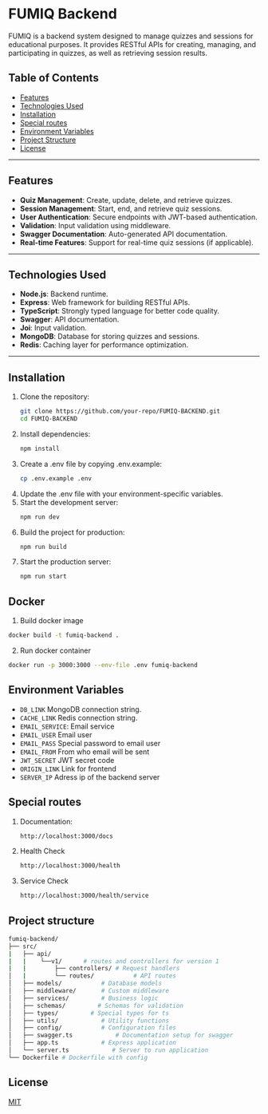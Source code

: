 # FUMIQ Backend

FUMIQ is a backend system designed to manage quizzes and sessions for educational purposes. It provides RESTful APIs for creating, managing, and participating in quizzes, as well as retrieving session results.

## Table of Contents

- [Features](#features)
- [Technologies Used](#technologies-used)
- [Installation](#installation)
- [Special routes](#special-routes)
- [Environment Variables](#environment-variables)
- [Project Structure](#project-structure)
- [License](#license)

---

## Features

- **Quiz Management**: Create, update, delete, and retrieve quizzes.
- **Session Management**: Start, end, and retrieve quiz sessions.
- **User Authentication**: Secure endpoints with JWT-based authentication.
- **Validation**: Input validation using middleware.
- **Swagger Documentation**: Auto-generated API documentation.
- **Real-time Features**: Support for real-time quiz sessions (if applicable).

---

## Technologies Used

- **Node.js**: Backend runtime.
- **Express**: Web framework for building RESTful APIs.
- **TypeScript**: Strongly typed language for better code quality.
- **Swagger**: API documentation.
- **Joi**: Input validation.
- **MongoDB**: Database for storing quizzes and sessions.
- **Redis**: Caching layer for performance optimization.

---

## Installation

1. Clone the repository:
   ```bash
   git clone https://github.com/your-repo/FUMIQ-BACKEND.git
   cd FUMIQ-BACKEND
   ```
2. Install dependencies:
   ```bash
   npm install
   ```
3. Create a .env file by copying .env.example:
   ```bash
   cp .env.example .env
   ```
4. Update the .env file with your environment-specific variables.
5. Start the development server:
   ```bash
   npm run dev
   ```
6. Build the project for production:
   ```bash
   npm run build
   ```
7. Start the production server:
   ```bash
   npm run start
   ```

## Docker

1.  Build docker image

```bash
docker build -t fumiq-backend .
```

2. Run docker container

```bash
docker run -p 3000:3000 --env-file .env fumiq-backend
```

## Environment Variables

- `DB_LINK` MongoDB connection string.
- `CACHE_LINK` Redis connection string.
- `EMAIL_SERVICE`: Email service
- `EMAIL_USER` Email user
- `EMAIL_PASS` Special password to email user
- `EMAIL_FROM` From who email will be sent
- `JWT_SECRET` JWT secret code
- `ORIGIN_LINK` Link for frontend
- `SERVER_IP` Adress ip of the backend server

## Special routes

1. Documentation:
   ```bash
   http://localhost:3000/docs
   ```
2. Health Check
   ```bash
   http://localhost:3000/health
   ```
3. Service Check
   ```bash
   http://localhost:3000/health/service
   ```

## Project structure

```bash
fumiq-backend/
├── src/
|   ├── api/
|   |    └──v1/      # routes and controllers for version 1
|   |        ├── controllers/ # Request handlers
│   |        └── routes/           # API routes
│   ├── models/           # Database models
│   ├── middleware/       # Custom middleware
│   ├── services/         # Business logic
│   ├── schemas/         # Schemas for validation
│   ├── types/         # Special types for ts
│   ├── utils/            # Utility functions
│   ├── config/           # Configuration files
│   ├── swagger.ts            # Documentation setup for swagger
│   ├── app.ts            # Express application
│   └── server.ts            # Server to run application
└── Dockerfile # Dockerfile with config
```

## License

[MIT](https://choosealicense.com/licenses/mit/)
